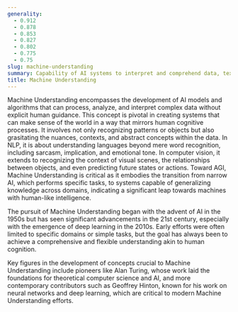 ```yaml
---
generality:
  - 0.912
  - 0.878
  - 0.853
  - 0.827
  - 0.802
  - 0.775
  - 0.75
slug: machine-understanding
summary: Capability of AI systems to interpret and comprehend data, text, images, or situations in a manner akin to human understanding.
title: Machine Understanding
---
```


Machine Understanding encompasses the development of AI models and algorithms that can process, analyze, and interpret complex data without explicit human guidance. This concept is pivotal in creating systems that can make sense of the world in a way that mirrors human cognitive processes. It involves not only recognizing patterns or objects but also grasitating the nuances, contexts, and abstract concepts within the data. In NLP, it is about understanding languages beyond mere word recognition, including sarcasm, implication, and emotional tone. In computer vision, it extends to recognizing the context of visual scenes, the relationships between objects, and even predicting future states or actions. Toward AGI, Machine Understanding is critical as it embodies the transition from narrow AI, which performs specific tasks, to systems capable of generalizing knowledge across domains, indicating a significant leap towards machines with human-like intelligence.

The pursuit of Machine Understanding began with the advent of AI in the 1950s but has seen significant advancements in the 21st century, especially with the emergence of deep learning in the 2010s. Early efforts were often limited to specific domains or simple tasks, but the goal has always been to achieve a comprehensive and flexible understanding akin to human cognition.

Key figures in the development of concepts crucial to Machine Understanding include pioneers like Alan Turing, whose work laid the foundations for theoretical computer science and AI, and more contemporary contributors such as Geoffrey Hinton, known for his work on neural networks and deep learning, which are critical to modern Machine Understanding efforts.
